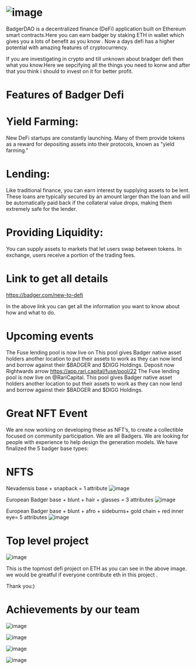 # ![image](https://user-images.githubusercontent.com/84318174/135057692-920f77a7-8d2d-4091-90c1-74d475c2c3d5.png)

  BadgerDAO is a decentralized finance (DeFi) application built on Ethereum smart contracts.Here you can earn badger by staking ETH in wallet which gives you a lots of benefit as you know . Now a days defi has a higher potential with amazing features of cryptocurrency.

If you are investigating in crypto and till unknown about bradger defi then what you know.Here we  sepcifying all the things you need to konw and after that you think i should to invest on it for better profit.


# Features  of Badger Defi 
# Yield Farming:
New DeFi startups are constantly launching. Many of them provide tokens as a reward for depositing assets into their protocols, known as "yield farming."
# Lending:
Like traditional finance, you can earn interest by supplying assets to be lent. These loans are typically secured by an amount larger than the loan and will be automatically paid back if the collateral value drops, making them extremely safe for the lender.
# Providing Liquidity:
You can supply assets to markets that let users swap between tokens. In exchange, users receive a portion of the trading fees.
# Link to get all details
https://badger.com/new-to-defi 

In the above link you can get all the information you want to know about how and what to do.
# Upcoming events
The Fuse lending pool is now live on 
This pool gives Badger native asset holders another location to put their assets to work as they can now lend and borrow against their $BADGER and $DIGG Holdings.
Deposit now Rightwards arrow https://app.rari.capital/fuse/pool/22
The Fuse lending pool is now live on @RariCapital. This pool gives Badger native asset holders another location to put their assets to work as they can now lend and borrow against their $BADGER and $DIGG Holdings.
# Great NFT Event 
We are now working on developing these as NFT’s, to create a collectible focused on community participation. We are all Badgers. We are looking for people with experience to help design the generation models. We have finalized the 5 badger base types:
# NFTS 
Nevadensis base + snapback = 1 attribute 
![image](https://user-images.githubusercontent.com/84318174/135065441-42b6c67b-f14e-4667-9ae1-69a3a8093aa7.png)

European Badger base + blunt + hair + glasses = 3 attributes
![image](https://user-images.githubusercontent.com/84318174/135065750-521778a3-e518-45b7-9487-79a96b68704e.png)

European Badger base + blunt + afro + sideburns+ gold chain + red inner eye= 5 attributes
![image](https://user-images.githubusercontent.com/84318174/135066033-b8b9c5d3-dfa0-4e7c-8ed1-804c9bce2917.png)

# Top level project 
![image](https://user-images.githubusercontent.com/84318174/135066556-6e6fe9f9-7f78-4ece-94be-f4b7ffc34c6e.png)

This is the topmost defi project on ETH as you can see in the above image. we would be greatful if everyone contribute eth in this project .

Thank you:)

# Achievements by our team 
![image](https://user-images.githubusercontent.com/84318174/135068056-31da8095-8001-4f4a-bd30-a3c0bfed290b.png)

![image](https://user-images.githubusercontent.com/84318174/135068477-1d879854-3017-4342-8c1b-753e8f89b9ec.png)

![image](https://user-images.githubusercontent.com/84318174/135068633-000a3289-aeea-4a3e-a58e-cc0dcdb3ad9b.png)

![image](https://user-images.githubusercontent.com/84318174/135068885-769a09b3-5310-4d8f-9a6d-57ad1de97e30.png)























